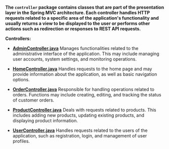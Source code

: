 **The `controller` package contains classes that are part of the presentation layer in the Spring MVC architecture. Each controller handles HTTP requests related to a specific area of the application's functionality and usually returns a view to be displayed to the user or performs other actions such as redirection or responses to REST API requests.**

**Controllers:**

- **[AdminController.java](controler/AdminController.java.md)** Manages functionalities related to the administrative interface of the application. This may include managing user accounts, system settings, and monitoring operations.
    
- **[HomeController.java](controler/HomeController.java.md)** Handles requests to the home page and may provide information about the application, as well as basic navigation options.
    
- **[OrderController.java](controler/OrderController.java.md)** Responsible for handling operations related to orders. Functions may include creating, editing, and tracking the status of customer orders.
    
- **[ProductController.java](controler/ProductController.java.md)** Deals with requests related to products. This includes adding new products, updating existing products, and displaying product information.
    
- **[UserController.java](controler/UserController.java.md)** Handles requests related to the users of the application, such as registration, login, and management of user profiles.
